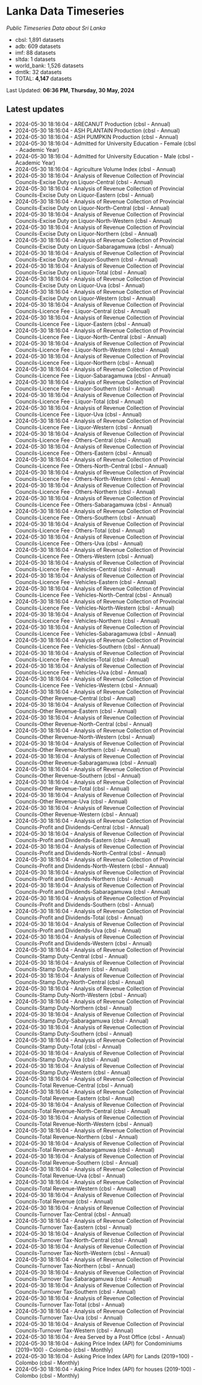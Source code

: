 # Lanka Data Timeseries
*Public Timeseries Data about Sri Lanka*

* cbsl: 1,891 datasets
* adb: 609 datasets
* imf: 88 datasets
* sltda: 1 datasets
* world_bank: 1,526 datasets
* dmtlk: 32 datasets
* TOTAL: **4,147** datasets

Last Updated: **06:36 PM, Thursday, 30 May, 2024**

## Latest updates

* 2024-05-30 18:16:04 - ARECANUT Production (cbsl - Annual)
* 2024-05-30 18:16:04 - ASH PLANTAIN Production (cbsl - Annual)
* 2024-05-30 18:16:04 - ASH PUMPKIN Production (cbsl - Annual)
* 2024-05-30 18:16:04 - Admitted for University Education - Female (cbsl - Academic Year)
* 2024-05-30 18:16:04 - Admitted for University Education - Male (cbsl - Academic Year)
* 2024-05-30 18:16:04 - Agriculture Volume Index (cbsl - Annual)
* 2024-05-30 18:16:04 - Analysis of Revenue Collection of Provincial Councils-Excise Duty on Liquor-Central (cbsl - Annual)
* 2024-05-30 18:16:04 - Analysis of Revenue Collection of Provincial Councils-Excise Duty on Liquor-Eastern (cbsl - Annual)
* 2024-05-30 18:16:04 - Analysis of Revenue Collection of Provincial Councils-Excise Duty on Liquor-North-Central (cbsl - Annual)
* 2024-05-30 18:16:04 - Analysis of Revenue Collection of Provincial Councils-Excise Duty on Liquor-North-Western (cbsl - Annual)
* 2024-05-30 18:16:04 - Analysis of Revenue Collection of Provincial Councils-Excise Duty on Liquor-Northern (cbsl - Annual)
* 2024-05-30 18:16:04 - Analysis of Revenue Collection of Provincial Councils-Excise Duty on Liquor-Sabaragamuwa (cbsl - Annual)
* 2024-05-30 18:16:04 - Analysis of Revenue Collection of Provincial Councils-Excise Duty on Liquor-Southern (cbsl - Annual)
* 2024-05-30 18:16:04 - Analysis of Revenue Collection of Provincial Councils-Excise Duty on Liquor-Total (cbsl - Annual)
* 2024-05-30 18:16:04 - Analysis of Revenue Collection of Provincial Councils-Excise Duty on Liquor-Uva (cbsl - Annual)
* 2024-05-30 18:16:04 - Analysis of Revenue Collection of Provincial Councils-Excise Duty on Liquor-Western (cbsl - Annual)
* 2024-05-30 18:16:04 - Analysis of Revenue Collection of Provincial Councils-Licence Fee - Liquor-Central (cbsl - Annual)
* 2024-05-30 18:16:04 - Analysis of Revenue Collection of Provincial Councils-Licence Fee - Liquor-Eastern (cbsl - Annual)
* 2024-05-30 18:16:04 - Analysis of Revenue Collection of Provincial Councils-Licence Fee - Liquor-North-Central (cbsl - Annual)
* 2024-05-30 18:16:04 - Analysis of Revenue Collection of Provincial Councils-Licence Fee - Liquor-North-Western (cbsl - Annual)
* 2024-05-30 18:16:04 - Analysis of Revenue Collection of Provincial Councils-Licence Fee - Liquor-Northern (cbsl - Annual)
* 2024-05-30 18:16:04 - Analysis of Revenue Collection of Provincial Councils-Licence Fee - Liquor-Sabaragamuwa (cbsl - Annual)
* 2024-05-30 18:16:04 - Analysis of Revenue Collection of Provincial Councils-Licence Fee - Liquor-Southern (cbsl - Annual)
* 2024-05-30 18:16:04 - Analysis of Revenue Collection of Provincial Councils-Licence Fee - Liquor-Total (cbsl - Annual)
* 2024-05-30 18:16:04 - Analysis of Revenue Collection of Provincial Councils-Licence Fee - Liquor-Uva (cbsl - Annual)
* 2024-05-30 18:16:04 - Analysis of Revenue Collection of Provincial Councils-Licence Fee - Liquor-Western (cbsl - Annual)
* 2024-05-30 18:16:04 - Analysis of Revenue Collection of Provincial Councils-Licence Fee - Others-Central (cbsl - Annual)
* 2024-05-30 18:16:04 - Analysis of Revenue Collection of Provincial Councils-Licence Fee - Others-Eastern (cbsl - Annual)
* 2024-05-30 18:16:04 - Analysis of Revenue Collection of Provincial Councils-Licence Fee - Others-North-Central (cbsl - Annual)
* 2024-05-30 18:16:04 - Analysis of Revenue Collection of Provincial Councils-Licence Fee - Others-North-Western (cbsl - Annual)
* 2024-05-30 18:16:04 - Analysis of Revenue Collection of Provincial Councils-Licence Fee - Others-Northern (cbsl - Annual)
* 2024-05-30 18:16:04 - Analysis of Revenue Collection of Provincial Councils-Licence Fee - Others-Sabaragamuwa (cbsl - Annual)
* 2024-05-30 18:16:04 - Analysis of Revenue Collection of Provincial Councils-Licence Fee - Others-Southern (cbsl - Annual)
* 2024-05-30 18:16:04 - Analysis of Revenue Collection of Provincial Councils-Licence Fee - Others-Total (cbsl - Annual)
* 2024-05-30 18:16:04 - Analysis of Revenue Collection of Provincial Councils-Licence Fee - Others-Uva (cbsl - Annual)
* 2024-05-30 18:16:04 - Analysis of Revenue Collection of Provincial Councils-Licence Fee - Others-Western (cbsl - Annual)
* 2024-05-30 18:16:04 - Analysis of Revenue Collection of Provincial Councils-Licence Fee - Vehicles-Central (cbsl - Annual)
* 2024-05-30 18:16:04 - Analysis of Revenue Collection of Provincial Councils-Licence Fee - Vehicles-Eastern (cbsl - Annual)
* 2024-05-30 18:16:04 - Analysis of Revenue Collection of Provincial Councils-Licence Fee - Vehicles-North-Central (cbsl - Annual)
* 2024-05-30 18:16:04 - Analysis of Revenue Collection of Provincial Councils-Licence Fee - Vehicles-North-Western (cbsl - Annual)
* 2024-05-30 18:16:04 - Analysis of Revenue Collection of Provincial Councils-Licence Fee - Vehicles-Northern (cbsl - Annual)
* 2024-05-30 18:16:04 - Analysis of Revenue Collection of Provincial Councils-Licence Fee - Vehicles-Sabaragamuwa (cbsl - Annual)
* 2024-05-30 18:16:04 - Analysis of Revenue Collection of Provincial Councils-Licence Fee - Vehicles-Southern (cbsl - Annual)
* 2024-05-30 18:16:04 - Analysis of Revenue Collection of Provincial Councils-Licence Fee - Vehicles-Total (cbsl - Annual)
* 2024-05-30 18:16:04 - Analysis of Revenue Collection of Provincial Councils-Licence Fee - Vehicles-Uva (cbsl - Annual)
* 2024-05-30 18:16:04 - Analysis of Revenue Collection of Provincial Councils-Licence Fee - Vehicles-Western (cbsl - Annual)
* 2024-05-30 18:16:04 - Analysis of Revenue Collection of Provincial Councils-Other Revenue-Central (cbsl - Annual)
* 2024-05-30 18:16:04 - Analysis of Revenue Collection of Provincial Councils-Other Revenue-Eastern (cbsl - Annual)
* 2024-05-30 18:16:04 - Analysis of Revenue Collection of Provincial Councils-Other Revenue-North-Central (cbsl - Annual)
* 2024-05-30 18:16:04 - Analysis of Revenue Collection of Provincial Councils-Other Revenue-North-Western (cbsl - Annual)
* 2024-05-30 18:16:04 - Analysis of Revenue Collection of Provincial Councils-Other Revenue-Northern (cbsl - Annual)
* 2024-05-30 18:16:04 - Analysis of Revenue Collection of Provincial Councils-Other Revenue-Sabaragamuwa (cbsl - Annual)
* 2024-05-30 18:16:04 - Analysis of Revenue Collection of Provincial Councils-Other Revenue-Southern (cbsl - Annual)
* 2024-05-30 18:16:04 - Analysis of Revenue Collection of Provincial Councils-Other Revenue-Total (cbsl - Annual)
* 2024-05-30 18:16:04 - Analysis of Revenue Collection of Provincial Councils-Other Revenue-Uva (cbsl - Annual)
* 2024-05-30 18:16:04 - Analysis of Revenue Collection of Provincial Councils-Other Revenue-Western (cbsl - Annual)
* 2024-05-30 18:16:04 - Analysis of Revenue Collection of Provincial Councils-Profit and Dividends-Central (cbsl - Annual)
* 2024-05-30 18:16:04 - Analysis of Revenue Collection of Provincial Councils-Profit and Dividends-Eastern (cbsl - Annual)
* 2024-05-30 18:16:04 - Analysis of Revenue Collection of Provincial Councils-Profit and Dividends-North-Central (cbsl - Annual)
* 2024-05-30 18:16:04 - Analysis of Revenue Collection of Provincial Councils-Profit and Dividends-North-Western (cbsl - Annual)
* 2024-05-30 18:16:04 - Analysis of Revenue Collection of Provincial Councils-Profit and Dividends-Northern (cbsl - Annual)
* 2024-05-30 18:16:04 - Analysis of Revenue Collection of Provincial Councils-Profit and Dividends-Sabaragamuwa (cbsl - Annual)
* 2024-05-30 18:16:04 - Analysis of Revenue Collection of Provincial Councils-Profit and Dividends-Southern (cbsl - Annual)
* 2024-05-30 18:16:04 - Analysis of Revenue Collection of Provincial Councils-Profit and Dividends-Total (cbsl - Annual)
* 2024-05-30 18:16:04 - Analysis of Revenue Collection of Provincial Councils-Profit and Dividends-Uva (cbsl - Annual)
* 2024-05-30 18:16:04 - Analysis of Revenue Collection of Provincial Councils-Profit and Dividends-Western (cbsl - Annual)
* 2024-05-30 18:16:04 - Analysis of Revenue Collection of Provincial Councils-Stamp Duty-Central (cbsl - Annual)
* 2024-05-30 18:16:04 - Analysis of Revenue Collection of Provincial Councils-Stamp Duty-Eastern (cbsl - Annual)
* 2024-05-30 18:16:04 - Analysis of Revenue Collection of Provincial Councils-Stamp Duty-North-Central (cbsl - Annual)
* 2024-05-30 18:16:04 - Analysis of Revenue Collection of Provincial Councils-Stamp Duty-North-Western (cbsl - Annual)
* 2024-05-30 18:16:04 - Analysis of Revenue Collection of Provincial Councils-Stamp Duty-Northern (cbsl - Annual)
* 2024-05-30 18:16:04 - Analysis of Revenue Collection of Provincial Councils-Stamp Duty-Sabaragamuwa (cbsl - Annual)
* 2024-05-30 18:16:04 - Analysis of Revenue Collection of Provincial Councils-Stamp Duty-Southern (cbsl - Annual)
* 2024-05-30 18:16:04 - Analysis of Revenue Collection of Provincial Councils-Stamp Duty-Total (cbsl - Annual)
* 2024-05-30 18:16:04 - Analysis of Revenue Collection of Provincial Councils-Stamp Duty-Uva (cbsl - Annual)
* 2024-05-30 18:16:04 - Analysis of Revenue Collection of Provincial Councils-Stamp Duty-Western (cbsl - Annual)
* 2024-05-30 18:16:04 - Analysis of Revenue Collection of Provincial Councils-Total Revenue-Central (cbsl - Annual)
* 2024-05-30 18:16:04 - Analysis of Revenue Collection of Provincial Councils-Total Revenue-Eastern (cbsl - Annual)
* 2024-05-30 18:16:04 - Analysis of Revenue Collection of Provincial Councils-Total Revenue-North-Central (cbsl - Annual)
* 2024-05-30 18:16:04 - Analysis of Revenue Collection of Provincial Councils-Total Revenue-North-Western (cbsl - Annual)
* 2024-05-30 18:16:04 - Analysis of Revenue Collection of Provincial Councils-Total Revenue-Northern (cbsl - Annual)
* 2024-05-30 18:16:04 - Analysis of Revenue Collection of Provincial Councils-Total Revenue-Sabaragamuwa (cbsl - Annual)
* 2024-05-30 18:16:04 - Analysis of Revenue Collection of Provincial Councils-Total Revenue-Southern (cbsl - Annual)
* 2024-05-30 18:16:04 - Analysis of Revenue Collection of Provincial Councils-Total Revenue-Uva (cbsl - Annual)
* 2024-05-30 18:16:04 - Analysis of Revenue Collection of Provincial Councils-Total Revenue-Western (cbsl - Annual)
* 2024-05-30 18:16:04 - Analysis of Revenue Collection of Provincial Councils-Total Revenue (cbsl - Annual)
* 2024-05-30 18:16:04 - Analysis of Revenue Collection of Provincial Councils-Turnover Tax-Central (cbsl - Annual)
* 2024-05-30 18:16:04 - Analysis of Revenue Collection of Provincial Councils-Turnover Tax-Eastern (cbsl - Annual)
* 2024-05-30 18:16:04 - Analysis of Revenue Collection of Provincial Councils-Turnover Tax-North-Central (cbsl - Annual)
* 2024-05-30 18:16:04 - Analysis of Revenue Collection of Provincial Councils-Turnover Tax-North-Western (cbsl - Annual)
* 2024-05-30 18:16:04 - Analysis of Revenue Collection of Provincial Councils-Turnover Tax-Northern (cbsl - Annual)
* 2024-05-30 18:16:04 - Analysis of Revenue Collection of Provincial Councils-Turnover Tax-Sabaragamuwa (cbsl - Annual)
* 2024-05-30 18:16:04 - Analysis of Revenue Collection of Provincial Councils-Turnover Tax-Southern (cbsl - Annual)
* 2024-05-30 18:16:04 - Analysis of Revenue Collection of Provincial Councils-Turnover Tax-Total (cbsl - Annual)
* 2024-05-30 18:16:04 - Analysis of Revenue Collection of Provincial Councils-Turnover Tax-Uva (cbsl - Annual)
* 2024-05-30 18:16:04 - Analysis of Revenue Collection of Provincial Councils-Turnover Tax-Western (cbsl - Annual)
* 2024-05-30 18:16:04 - Area Served by a Post Office (cbsl - Annual)
* 2024-05-30 18:16:04 - Asking Price Index (API) for Condominiums (2019=100) - Colombo (cbsl - Monthly)
* 2024-05-30 18:16:04 - Asking Price Index (API) for Lands (2019=100) - Colombo (cbsl - Monthly)
* 2024-05-30 18:16:04 - Asking Price Index (API) for houses (2019-100) - Colombo (cbsl - Monthly)